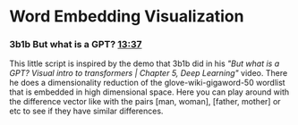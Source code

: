 # Word Embedding Visualization
### 3b1b But what is a GPT? [13:37](https://www.youtube.com/watch?v=wjZofJX0v4M&t=817s)
This little script is inspired by the demo that 3b1b did in his _"But what is a GPT? Visual intro to transformers | Chapter 5, Deep Learning"_ video. There he does a dimensionality reduction of the glove-wiki-gigaword-50 wordlist that is embedded in high dimensional space. Here you can play around with the difference vector like with the pairs [man, woman], [father, mother] or etc to see if they have similar differences.